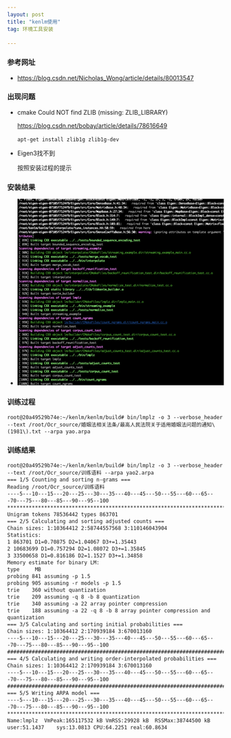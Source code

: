 ```yaml
---
layout: post
title: "kenlm使用"
tag: 环境工具安装

---
```


### 参考网址

- <https://blog.csdn.net/Nicholas_Wong/article/details/80013547>

### 出现问题

- cmake Could NOT find ZLIB (missing: ZLIB_LIBRARY)

  <https://blog.csdn.net/bobay/article/details/78616649>

  `apt-get install zlib1g zlib1g-dev`

- Eigen3找不到

  按照安装过程的提示



### **安装结果**

-  ![image-20191021152220048](../yaolinxia.github.io/img/image-20191021152220048.png)

### **训练过程**

~~~
root@20a49529b74e:~/kenlm/kenlm/build# bin/lmplz -o 3 --verbose_header --text /root/Ocr_source/婚姻法相关法条/最高人民法院关于适用婚姻法问题的通知\(1981\).txt --arpa yao.arpa
~~~

### **训练结果**

~~~
root@20a49529b74e:~/kenlm/kenlm/build# bin/lmplz -o 3 --verbose_header --text /root/Ocr_source/训练语料 --arpa yao2.arpa
=== 1/5 Counting and sorting n-grams ===
Reading /root/Ocr_source/训练语料
----5---10---15---20---25---30---35---40---45---50---55---60---65---70---75---80---85---90---95--100
****************************************************************************************************
Unigram tokens 78536442 types 863701
=== 2/5 Calculating and sorting adjusted counts ===
Chain sizes: 1:10364412 2:58744557568 3:110146043904
Statistics:
1 863701 D1=0.70875 D2=1.04067 D3+=1.35443
2 10683699 D1=0.757294 D2=1.08072 D3+=1.35845
3 33500658 D1=0.816186 D2=1.1527 D3+=1.34858
Memory estimate for binary LM:
type     MB
probing 841 assuming -p 1.5
probing 905 assuming -r models -p 1.5
trie    360 without quantization
trie    209 assuming -q 8 -b 8 quantization
trie    340 assuming -a 22 array pointer compression
trie    188 assuming -a 22 -q 8 -b 8 array pointer compression and quantization
=== 3/5 Calculating and sorting initial probabilities ===
Chain sizes: 1:10364412 2:170939184 3:670013160
----5---10---15---20---25---30---35---40---45---50---55---60---65---70---75---80---85---90---95--100
####################################################################################################
=== 4/5 Calculating and writing order-interpolated probabilities ===
Chain sizes: 1:10364412 2:170939184 3:670013160
----5---10---15---20---25---30---35---40---45---50---55---60---65---70---75---80---85---90---95--100
####################################################################################################
=== 5/5 Writing ARPA model ===
----5---10---15---20---25---30---35---40---45---50---55---60---65---70---75---80---85---90---95--100
****************************************************************************************************
Name:lmplz	VmPeak:165117532 kB	VmRSS:29928 kB	RSSMax:38744500 kB	user:51.1437	sys:13.0813	CPU:64.2251	real:60.8634
~~~

